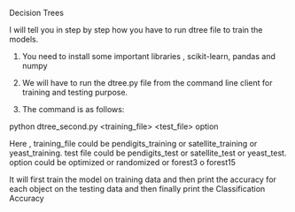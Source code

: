 Decision Trees 

I will tell you in step by step how you have to run dtree file to train the models.

1. You need to install some important libraries , scikit-learn, pandas and numpy

2. We will have to run the dtree.py file from the command line client for training and testing purpose.

3. The command is as follows:

python dtree_second.py <training_file> <test_file> option

Here ,
training_file could be pendigits_training  or satellite_training or yeast_training.
test file could be pendigits_test or satellite_test or yeast_test.
option could be optimized or randomized or forest3 o forest15

It will first train the model on training data and then print the accuracy for each object on the testing data and then finally print the Classification Accuracy
 

